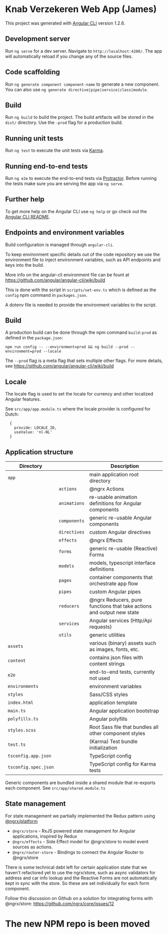 # Knab Verzekeren Web App (James)

This project was generated with [Angular CLI](https://github.com/angular/angular-cli) version 1.2.6.

## Development server

Run `ng serve` for a dev server. Navigate to `http://localhost:4200/`. The app will automatically reload if you change any of the source files.

## Code scaffolding

Run `ng generate component component-name` to generate a new component. You can also use `ng generate directive|pipe|service|class|module`.

## Build

Run `ng build` to build the project. The build artifacts will be stored in the `dist/` directory. Use the `-prod` flag for a production build.

## Running unit tests

Run `ng test` to execute the unit tests via [Karma](https://karma-runner.github.io).

## Running end-to-end tests

Run `ng e2e` to execute the end-to-end tests via [Protractor](http://www.protractortest.org/).
Before running the tests make sure you are serving the app via `ng serve`.

## Further help

To get more help on the Angular CLI use `ng help` or go check out the [Angular CLI README](https://github.com/angular/angular-cli/blob/master/README.md).


## Endpoints and environment variables

Build configuration is managed through `angular-cli`. 

To keep environment specific details out of the code repository we use the environment file to inject environment variables, such as API endpoints and keys into the build. 

More info on the angular-cli environment file can be fount at https://github.com/angular/angular-cli/wiki/build

This is done with the script in `scripts/set-env.ts` which is defined as the `config` npm command in `packages.json`.

A dotenv file is needed to provide the environment variables to the script.


## Build

A production build can be done through the npm command `build:prod` as defined in the `package.json`:

`npm run config -- --environment=prod && ng build --prod --environment=prod --locale`

The `--prod` flag is a meta flag that sets multiple other flags. For more details, see https://github.com/angular/angular-cli/wiki/build

## Locale

The locale flag is used to set the locale for currency and other localized Angular features.

See `src/app/app.module.ts` where the locale provider is configured for Dutch:

```
  {
    provide: LOCALE_ID,
    useValue: 'nl-NL'
  }
```
## Application structure

| Directory |            | Description  |
| -------|-------------| -----|
| `app` |  |  main application root directory|
| | `actions` | @ngrx Actions |
| |`animations`|re-usable animation definitions for Angular components|
| |`components`|generic re-usable Angular components|
| |`directives`|custom Angular directives|
| |`effects`|@ngrx Effects|
| |`forms`|generic re-usable (Reactive) Forms|
| |`models`|models, typescript interface definitions|
| |`pages`|container components that orchestrate app flow|
| |`pipes`|custom Angular pipes|
| |`reducers`|@ngrx Reducers, pure functions that take actions and output new state|
| |`services`|Angular services (Http/Api requests)|
| |`utils`|generic utilities|
|`assets`||various (binary) assets such as images, fonts, etc.|
|`content`||contains json files with content strings| 
|`e2e`||end-to-end tests, currently not used|
|`environments`||environment variables|
|`styles`||Sass/CSS styles|
|`index.html`||application template|
|`main.ts`||Angular application bootstrap|
|`polyfills.ts`||Angular polyfills|
|`styles.scss`||Root Sass file that bundles all other component styles|
|`test.ts`||(Karma) Test bundle initialization|
|`tsconfig.app.json`||TypeScript config|
|`tsconfig.spec.json`||TypeScript config for Karma tests|

Generic components are bundled inside a shared module that re-exports each component. See `src/app/shared.module.ts`
## State management

For state management we partially implemented the Redux pattern using [@ngrx/platform](https://github.com/ngrx/platform)

- `@ngrx/store` - RxJS powered state management for Angular applications, inspired by Redux
- `@ngrx/effects` - Side Effect model for @ngrx/store to model event sources as actions.
- `@ngrx/router-store` - Bindings to connect the Angular Router to @ngrx/store

There is some technical debt left for certain application state that we haven't refactored yet to use the ngrx/store, such as async validators for address and car info lookup and the Reactive Forms are not automatically kept in sync with the store. So these are set individually for each form component.

Follow this discussion on Github on a solution for integrating forms with @ngrx/store: https://github.com/ngrx/core/issues/12


# The new NPM repo is been moved

